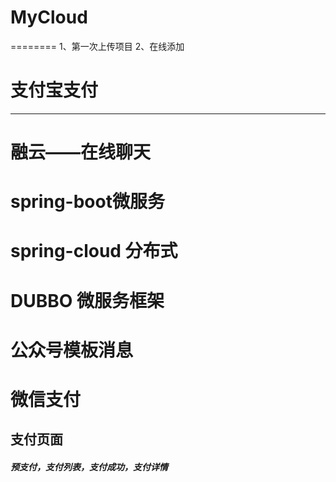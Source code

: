 # MyCloud
  ========
1、第一次上传项目
2、在线添加
# 支付宝支付
-----------
# 融云——在线聊天
# spring-boot微服务
# spring-cloud 分布式
# DUBBO 微服务框架
# 公众号模板消息
# 微信支付
## 支付页面
##### 预支付，支付列表，支付成功，支付详情
		